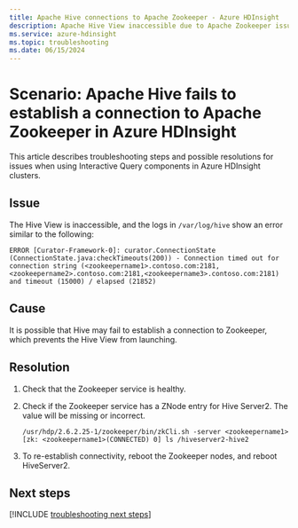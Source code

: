 ```yaml
---
title: Apache Hive connections to Apache Zookeeper - Azure HDInsight
description: Apache Hive View inaccessible due to Apache Zookeeper issues in Azure HDInsight
ms.service: azure-hdinsight
ms.topic: troubleshooting
ms.date: 06/15/2024
---
```


# Scenario: Apache Hive fails to establish a connection to Apache Zookeeper in Azure HDInsight

This article describes troubleshooting steps and possible resolutions for issues when using Interactive Query components in Azure HDInsight clusters.

## Issue

The Hive View is inaccessible, and the logs in `/var/log/hive` show an error similar to the following:

```
ERROR [Curator-Framework-0]: curator.ConnectionState (ConnectionState.java:checkTimeouts(200)) - Connection timed out for connection string (<zookeepername1>.contoso.com:2181,<zookeepername2>.contoso.com:2181,<zookeepername3>.contoso.com:2181) and timeout (15000) / elapsed (21852)
```

## Cause

It is possible that Hive may fail to establish a connection to Zookeeper, which prevents the Hive View from launching.

## Resolution

1. Check that the Zookeeper service is healthy.

1. Check if the Zookeeper service has a ZNode entry for Hive Server2. The value will be missing or incorrect.

    ```
    /usr/hdp/2.6.2.25-1/zookeeper/bin/zkCli.sh -server <zookeepername1>
    [zk: <zookeepername1>(CONNECTED) 0] ls /hiveserver2-hive2
    ```

1. To re-establish connectivity, reboot the Zookeeper nodes, and reboot HiveServer2.

## Next steps

[!INCLUDE [troubleshooting next steps](../includes/hdinsight-troubleshooting-next-steps.md)]
